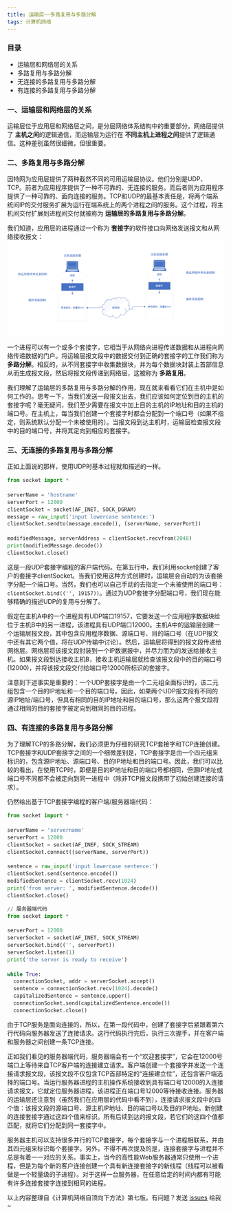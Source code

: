 ```yaml
---
title: 运输层——多路复用与多路分解
tags: 计算机网络
---
```


### 目录

* 运输层和网络层的关系
* 多路复用与多路分解
* 无连接的多路复用与多路分解
* 有连接的多路复用与多路分解

### 一、运输层和网络层的关系

运输层位于应用层和网络层之间，是分层网络体系结构中的重要部分。网络层提供了 **主机之间**的逻辑通信，而运输层为运行在 **不同主机上进程之间**提供了逻辑通信。这种差别虽然很细微，但很重要。

### 二、多路复用与多路分解

因特网为应用层提供了两种截然不同的可用运输层协议。他们分别是UDP、TCP。前者为应用程序提供了一种不可靠的、无连接的服务。而后者则为应用程序提供了一种可靠的、面向连接的服务。TCP和UDP的最基本责任是，将两个端系统间IP的交付服务扩展为运行在端系统上的两个进程之间的服务。这个过程，将主机间交付扩展到进程间交付就被称为 **运输层的多路复用与多路分解**。

我们知道，应用层的进程通过一个称为 **套接字**的软件接口向网络发送报文和从网络接收报文：
![网络通信](/images/network/socket网络.png)

一个进程可以有一个或多个套接字，它相当于从网络向进程传递数据和从进程向网络传递数据的门户。将运输层报文段中的数据交付到正确的套接字的工作我们称为 **多路分解**。相反的，从不同套接字中收集数据块，并为每个数据块封装上首部信息从而生成报文段，然后将报文段传递到网络层，这被称为 **多路复用**。

我们理解了运输层的多路复用与多路分解的作用，现在就来看看它们在主机中是如何工作的。思考一下，当我们发送一段报文出去，我们应该如何定位到目的主机的套接字呢？毫无疑问，我们至少需要在报文中加上目的主机的IP地址和目的主机的端口号。在主机上，每当我们创建一个套接字时都会分配到一个端口号（如果不指定，则系统默认分配一个未被使用的）。当报文段到达主机时，运输层检查报文段中的目的端口号，并将其定向到相应的套接字。

### 三、无连接的多路复用与多路分解

正如上面说的那样，使用UDP时基本过程就和描述的一样。

```python
from socket import *

serverName = 'hostname'
serverPort = 12000
clientSocket = socket(AF_INET, SOCK_DGRAM)
message = raw_input('input lowercase sentence:')
clientSocket.sendto(message.encode(), (serverName, serverPort))

modifiedMessage, serverAddress = clientSocket.recvfrom(2048)
print(modifiedMessage.decode())
clientSocket.close()

```
这是一段UDP套接字编程的客户端代码。在第五行中，我们利用socket创建了客户的套接字clientSocket。当我们使用这种方式创建时，运输层会自动的为该套接字分配一个端口号。当然，我们也可以自己手动的去指定一个未被使用的端口号：`clientSocket.bind(('', 19157))`。通过为UDP套接字分配端口号，我们现在能够精确的描述UDP的复用与分解了。

假定在主机A中的一个进程具有UDP端口19157，它要发送一个应用程序数据块给位于主机B中的另一进程，该进程具有UDP端口12000。主机A中的运输层创建一个运输层报文段，其中包含应用程序数据、源端口号、目的端口号（在UDP报文中还有其它两个值，将在UDP传输中讨论）。然后，运输层将得到的报文段传递给网络层。网络层将该报文段封装到一个IP数据报中，并尽力而为的发送给接收主机。如果报文段到达接收主机B，接收主机运输层就检查该报文段中的目的端口号(12000)，并将该报文段交付给端口号12000所标识的套接字。

注意到下述事实是重要的：一个UDP套接字是由一个二元组全面标识的，该二元组包含一个目的IP地址和一个目的端口号。因此，如果两个UDP报文段有不同的源IP地址/端口号，但具有相同的目的IP地址和目的端口号，那么这两个报文段将通过相同的目的套接字被定向到相同的目的进程。

### 四、有连接的多路复用与多路分解

为了理解TCP的多路分解，我们必须更为仔细的研究TCP套接字和TCP连接创建。TCP套接字和UDP套接字之间的一个细微差别是，TCP套接字是由一个四元组来标识的，包含源IP地址、源端口号、目的IP地址和目的端口号。因此，我们可以比较的看出，在使用TCP时，即便是目的IP地址和目的端口号都相同，但源IP地址或端口号不同都不会被定向到同一进程中（除非TCP报文段携带了初始创建连接的请求）。

仍然给出基于TCP套接字编程的客户端/服务器端代码：
```python
from socket import *

serverName = 'servername'
serverPort = 12000
clientSocket = socket(AF_INEF, SOCK_STREAM)
clientSocket.connect((serverName, serverPort))

sentence = raw_input('input lowercase sentence:')
clientSocket.send(sentence.encode())
modifiedSentence = clientSocket.recv(1024)
print('from server: ', modifiedSentence.decode())
clientSocket.close()
```

```python
// 服务器端代码
from socket import *

serverPort = 12000
serverSocket = socket(AF_INET, SOCK_STREAM)
serverSocket.bind(('', serverPort))
serverSocket.listen(1)
print('the server is ready to receive')

while True:
  connectionSocket, addr = serverSocket.accept()
  sentence = connectionSocket.recv(1024).decode()
  capitalizedSentence = sentence.upper()
  connectionSocket.send(capitalizedSentence.encode())
  connectionSocket.close()
```

由于TCP服务是面向连接的，所以，在第一段代码中，创建了套接字后紧跟着第六行代码向服务器发送了连接请求。这行代码执行完后，执行三次握手，并在客户端和服务器之间创建一条TCP连接。

正如我们看见的服务器端代码，服务器端会有一个“欢迎套接字”，它会在12000号端口上等待来自TCP客户端的连接建立请求。客户端创建一个套接字并发送一个连接请求报文段，该报文段不仅包含TCP首部特定的“连接建立位”，还包含客户端选择的端口号。当运行服务器进程的主机操作系统接收到具有端口号12000的入连接请求报文，它就定位服务器进程，该进程正在端口号12000等待接收连接。服务器的运输层还注意到（虽然我们在应用层的代码中看不到），连接请求报文段中的四个值：该报文段的源端口号、源主机IP地址、目的端口号以及目的IP地址。新创建的连接套接字通过这四个值来标识。所有后续到达的报文段，若它们的这四个值都匹配，就将它们分配到同一套接字中。

服务器主机可以支持很多并行的TCP套接字，每个套接字与一个进程相联系，并由其四元组来标识每个套接字。另外，不得不再次提及的是，连接套接字与进程并不总是有着一一对应的关系。事实上，当今的高性能Web服务器通常只使用一个进程，但是为每个新的客户连接创建一个具有新连接套接字的新线程（线程可以被看做是一个轻量级的子进程）。对于这样一台服务器，在任意给定的时间内都有可能有许多连接套接字连接到相同的进程。


以上内容整理自《计算机网络自顶向下方法》第七版。有问题？发送 [issues](https://syt-honey.github.io/about/) 给我~
